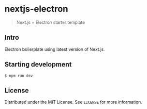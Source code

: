 # nextjs-electron
> Next.js + Electron starter template


## Intro
Electron boilerplate using latest version of Next.js.


## Starting development
```
$ npm run dev
```

## License
Distributed under the MIT License. See `LICENSE` for more information.
